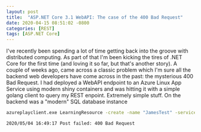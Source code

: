 ```yaml
---
layout: post
title:  "ASP.NET Core 3.1 WebAPI: The case of the 400 Bad Request"
date: 2020-04-15 08:51:02 -0800
categories: [REST]
tags: [ASP.NET Core]
---
```


I've recently been spending a lot of time getting back into the groove with distributed computing.  As part of that I'm been kicking the tires of .NET Core for the first time (and loving it so far, but that's another story).  A couple of weeks ago, came across a classic problem which I'm sure all the backend web developers have come across in the past: the mysterious 400 Bad Request.  I had deployed a WebAPI endpoint to an Azure Linux App Service using modern shiny containers and was hitting it with a simple golang client to query my REST enpoint.  Extremely simple stuff. On the backend was a "modern" SQL database instance

```bat
azureplayclient.exe LearningResource -create -name "JamesTest" -serviceid "6ca52516-d42e-46a1-6a0e-087dd9ec1a7" -uri "http://mytestlearningresource"

2020/05/04 16:49:17 Post failed: 400 Bad Request
```

